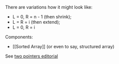 There are variations how it might look like:
- L = 0, R = n - 1 (then shrink);
- L = R = i (then extend);
- L = 0, R = i

Components:
- [[Sorted Array]] (or even to say, structured array)

See [two pointers editorial](https://www.geeksforgeeks.org/two-pointers-technique/)
